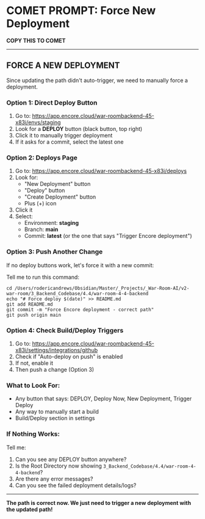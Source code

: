 # COMET PROMPT: Force New Deployment

**COPY THIS TO COMET**

---

## FORCE A NEW DEPLOYMENT

Since updating the path didn't auto-trigger, we need to manually force a deployment.

### Option 1: Direct Deploy Button
1. Go to: https://app.encore.cloud/war-roombackend-45-x83i/envs/staging
2. Look for a **DEPLOY** button (black button, top right)
3. Click it to manually trigger deployment
4. If it asks for a commit, select the latest one

### Option 2: Deploys Page
1. Go to: https://app.encore.cloud/war-roombackend-45-x83i/deploys
2. Look for:
   - "New Deployment" button
   - "Deploy" button
   - "Create Deployment" button
   - Plus (+) icon
3. Click it
4. Select:
   - Environment: **staging**
   - Branch: **main**
   - Commit: **latest** (or the one that says "Trigger Encore deployment")

### Option 3: Push Another Change
If no deploy buttons work, let's force it with a new commit:

Tell me to run this command:
```
cd /Users/rodericandrews/Obsidian/Master/_Projects/_War-Room-AI/v2-war-room/3_Backend_Codebase/4.4/war-room-4-4-backend
echo "# Force deploy $(date)" >> README.md
git add README.md
git commit -m "Force Encore deployment - correct path"
git push origin main
```

### Option 4: Check Build/Deploy Triggers
1. Go to: https://app.encore.cloud/war-roombackend-45-x83i/settings/integrations/github
2. Check if "Auto-deploy on push" is enabled
3. If not, enable it
4. Then push a change (Option 3)

### What to Look For:
- Any button that says: DEPLOY, Deploy Now, New Deployment, Trigger Deploy
- Any way to manually start a build
- Build/Deploy section in settings

### If Nothing Works:
Tell me:
1. Can you see any DEPLOY button anywhere?
2. Is the Root Directory now showing `3_Backend_Codebase/4.4/war-room-4-4-backend`?
3. Are there any error messages?
4. Can you see the failed deployment details/logs?

---

**The path is correct now. We just need to trigger a new deployment with the updated path!**